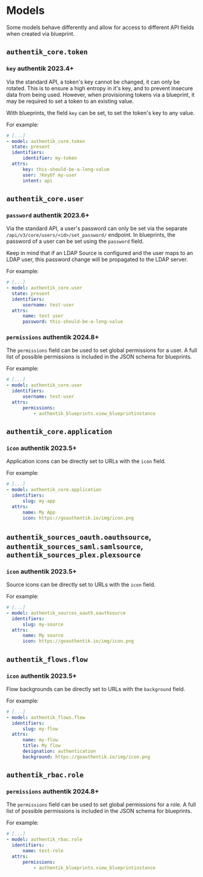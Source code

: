 # Models

Some models behave differently and allow for access to different API fields when created via blueprint.

## `authentik_core.token`

### `key` <span class="badge badge--version">authentik 2023.4+</span>

Via the standard API, a token's key cannot be changed, it can only be rotated. This is to ensure a high entropy in it's key, and to prevent insecure data from being used. However, when provisioning tokens via a blueprint, it may be required to set a token to an existing value.

With blueprints, the field `key` can be set, to set the token's key to any value.

For example:

```yaml
# [...]
- model: authentik_core.token
  state: present
  identifiers:
      identifier: my-token
  attrs:
      key: this-should-be-a-long-value
      user: !KeyOf my-user
      intent: api
```

## `authentik_core.user`

### `password` <span class="badge badge--version">authentik 2023.6+</span>

Via the standard API, a user's password can only be set via the separate `/api/v3/core/users/<id>/set_password/` endpoint. In blueprints, the password of a user can be set using the `password` field.

Keep in mind that if an LDAP Source is configured and the user maps to an LDAP user, this password change will be propagated to the LDAP server.

For example:

```yaml
# [...]
- model: authentik_core.user
  state: present
  identifiers:
      username: test-user
  attrs:
      name: test user
      password: this-should-be-a-long-value
```

### `permissions` <span class="badge badge--version">authentik 2024.8+</span>

The `permissions` field can be used to set global permissions for a user. A full list of possible permissions is included in the JSON schema for blueprints.

For example:

```yaml
# [...]
- model: authentik_core.user
  identifiers:
      username: test-user
  attrs:
      permissions:
          - authentik_blueprints.view_blueprintinstance
```

## `authentik_core.application`

### `icon` <span class="badge badge--version">authentik 2023.5+</span>

Application icons can be directly set to URLs with the `icon` field.

For example:

```yaml
# [...]
- model: authentik_core.application
  identifiers:
      slug: my-app
  attrs:
      name: My App
      icon: https://goauthentik.io/img/icon.png
```

## `authentik_sources_oauth.oauthsource`, `authentik_sources_saml.samlsource`, `authentik_sources_plex.plexsource`

### `icon` <span class="badge badge--version">authentik 2023.5+</span>

Source icons can be directly set to URLs with the `icon` field.

For example:

```yaml
# [...]
- model: authentik_sources_oauth.oauthsource
  identifiers:
      slug: my-source
  attrs:
      name: My source
      icon: https://goauthentik.io/img/icon.png
```

## `authentik_flows.flow`

### `icon` <span class="badge badge--version">authentik 2023.5+</span>

Flow backgrounds can be directly set to URLs with the `background` field.

For example:

```yaml
# [...]
- model: authentik_flows.flow
  identifiers:
      slug: my-flow
  attrs:
      name: my-flow
      title: My flow
      designation: authentication
      background: https://goauthentik.io/img/icon.png
```

## `authentik_rbac.role`

### `permissions` <span class="badge badge--version">authentik 2024.8+</span>

The `permissions` field can be used to set global permissions for a role. A full list of possible permissions is included in the JSON schema for blueprints.

For example:

```yaml
# [...]
- model: authentik_rbac.role
  identifiers:
      name: test-role
  attrs:
      permissions:
          - authentik_blueprints.view_blueprintinstance
```
